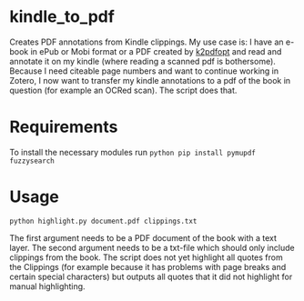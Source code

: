 # kindle_to_pdf
Creates PDF annotations from Kindle clippings. My use case is: I have an e-book in ePub or Mobi format or a PDF created by [k2pdfopt](https://willus.com/k2pdfopt/) and read and annotate it on my kindle (where reading a scanned pdf is bothersome). Because I need citeable page numbers and want to continue working in Zotero, I now want to transfer my kindle annotations to a pdf of the book in question (for example an OCRed scan). The script does that.

# Requirements
To install the necessary modules run `python pip install pymupdf fuzzysearch`

# Usage
`python highlight.py document.pdf clippings.txt`

The first argument needs to be a PDF document of the book with a text layer. The second argument needs to be a txt-file which should only include clippings from the book. The script does not yet highlight all quotes from the Clippings (for example because it has problems with page breaks and certain special characters) but outputs all quotes that it did not highlight for manual highlighting.
